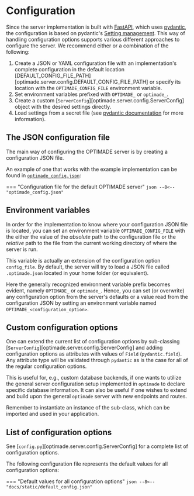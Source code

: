 # Configuration

Since the server implementation is built with [FastAPI](https://fastapi.tiangolo.com/), which uses [pydantic](https://pydantic-docs.helpmanual.io/), the configuration is based on pydantic's [Setting management](https://pydantic-docs.helpmanual.io/usage/settings/).
This way of handling configuration options supports various different approaches to configure the server.
We recommend either or a combination of the following:

1. Create a JSON or YAML configuration file with an implementation's complete configuration in the default location [DEFAULT_CONFIG_FILE_PATH][optimade.server.config.DEFAULT_CONFIG_FILE_PATH] or specify its location with the `OPTIMADE_CONFIG_FILE` environment variable.
2. Set environment variables prefixed with `OPTIMADE_` or `optimade_`.
3. Create a custom [`ServerConfig`][optimade.server.config.ServerConfig] object with the desired settings directly.
4. Load settings from a secret file (see [pydantic documentation](https://pydantic-docs.helpmanual.io/usage/settings/#secret-support) for more information).

## The JSON configuration file

The main way of configuring the OPTIMADE server is by creating a configuration JSON file.

An example of one that works with the example implementation can be found in [`optimade_config.json`](static/optimade_config.json):

=== "Configuration file for the default OPTIMADE server"
    ```json
    --8<-- "optimade_config.json"
    ```

## Environment variables

In order for the implementation to know where your configuration JSON file is located, you can set an environment variable `OPTIMADE_CONFIG_FILE` with the either the value of the _absolute_ path to the configuration file or the _relative_ path to the file from the current working directory of where the server is run.

This variable is actually an extension of the configuration option `config_file`.
By default, the server will try to load a JSON file called `.optimade.json` located in your home folder (or equivalent).

Here the generally recognized environment variable prefix becomes evident, namely `OPTIMADE_` or `optimade_`.
Hence, you can set (or overwrite) any configuration option from the server's defaults or a value read from the configuration JSON by setting an environment variable named `OPTIMADE_<configuration_option>`.

## Custom configuration options

One can extend the current list of configuration options by sub-classing [`ServerConfig`][optimade.server.config.ServerConfig] and adding configuration options as attributes with values of `Field` (`pydantic.field`).
Any attribute type will be validated through `pydantic` as is the case for all of the regular configuration options.

This is useful for, e.g., custom database backends, if one wants to utilize the general server configuration setup implemented in `optimade` to declare specific database information.
It can also be useful if one wishes to extend and build upon the general `optimade` server with new endpoints and routes.

Remember to instantiate an instance of the sub-class, which can be imported and used in your application.

## List of configuration options

See [`config.py`][optimade.server.config.ServerConfig] for a complete list of configuration options.

The following configuration file represents the default values for all configuration options:

=== "Default values for all configuration options"
    ```json
    --8<-- "docs/static/default_config.json"
    ```
